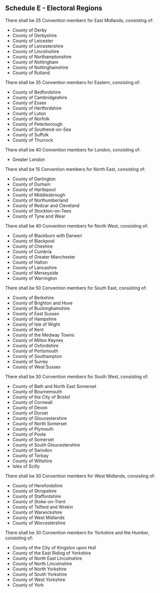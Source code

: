 ## Schedule E - Electoral Regions

There shall be 25 Convention members for East Midlands, consisting of:

* County of Derby
* County of Derbyshire
* County of Leicester
* County of Leicestershire
* County of Lincolnshire
* County of Northamptonshire
* County of Nottingham
* County of Nottinghamshire
* County of Rutland

There shall be 35 Convention members for Eastern, consisting of:

* County of Bedfordshire
* County of Cambridgeshire
* County of Essex
* County of Hertfordshire
* County of Luton
* County of Norfolk
* County of Peterborough
* County of Southend-on-Sea
* County of Suffolk
* County of Thurrock

There shall be 40 Convention members for London, consisting of:

* Greater London

There shall be 15 Convention members for North East, consisting of:

* County of Darlington
* County of Durham
* County of Hartlepool
* County of Middlesbrough
* County of Northumberland
* County of Redcar and Cleveland
* County of Stockton-on-Tees
* County of Tyne and Wear

There shall be 40 Convention members for North West, consisting of:

* County of Blackburn with Darwen
* County of Blackpool
* County of Cheshire
* County of Cumbria
* County of Greater Manchester
* County of Halton
* County of Lancashire
* County of Merseyside
* County of Warrington

There shall be 50 Convention members for South East, consisting of:

* County of Berkshire
* County of Brighton and Hove
* County of Buckinghamshire
* County of East Sussex
* County of Hampshire
* County of Isle of Wight
* County of Kent
* County of the Medway Towns
* County of Milton Keynes
* County of Oxfordshire
* County of Portsmouth
* County of Southampton
* County of Surrey
* County of West Sussex

There shall be 30 Convention members for South West, consisting of:

* County of Bath and North East Somerset
* County of Bournemouth
* County of the City of Bristol
* County of Cornwall
* County of Devon
* County of Dorset
* County of Gloucestershire
* County of North Somerset
* County of Plymouth
* County of Poole
* County of Somerset
* County of South Gloucestershire
* County of Swindon
* County of Torbay
* County of Wiltshire
* Isles of Scilly

There shall be 30 Convention members for West Midlands, consisting of:

* County of Herefordshire
* County of Shropshire
* County of Staffordshire
* County of Stoke-on-Trent
* County of Telford and Wrekin
* County of Warwickshire
* County of West Midlands
* County of Worcestershire

There shall be 30 Convention members for Yorkshire and the Humber, consisting of:

* County of the City of Kingston upon Hull
* County of the East Riding of Yorkshire
* County of North East Lincolnshire
* County of North Lincolnshire
* County of North Yorkshire
* County of South Yorkshire
* County of West Yorkshire
* County of York
